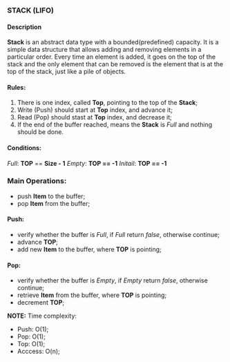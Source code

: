 ### STACK (LIFO)

#### Description

**Stack** is an abstract data type with a bounded(predefined) capacity. 
It is a simple data structure that allows adding and removing elements in a particular order.
Every time an element is added, it goes on the top of the stack and the only element that 
can be removed is the element that is at the top of the stack, just like a pile of objects.

#### Rules:

1. There is one index, called **Top**, pointing to the top of the **Stack**;
2. Write (Push) should start at **Top** index, and advance it;
3. Read (Pop) should stast at **Top** index, and decrease it;
4. If the end of the buffer reached, means the **Stack** is *Full* and nothing should be done.

#### Conditions:

*Full*:     **TOP** == **Size - 1**
*Empty*:    **TOP == -1**
*Initail*:  **TOP == -1**

### Main Operations:

* push **Item** to the buffer;
* pop **Item** from the buffer;

#### Push:

* verify whether the buffer is *Full*, if *Full* return *false*, otherwise continue;
* advance **TOP**;
* add new **Item** to the buffer, where **TOP** is pointing;

#### Pop:

* verify whether the buffer is *Empty*, if *Empty* return *false*, otherwise continue;
* retrieve **Item** from the buffer, where **TOP** is pointing;
* decrement **TOP**;

**NOTE:** Time complexity:

- Push: O(1);
- Pop: O(1);
- Top: O(1);
- Acccess: O(n);

